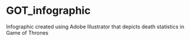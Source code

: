 # GOT_infographic
Infographic created using Adobe Illustrator that depicts death statistics in Game of Thrones
